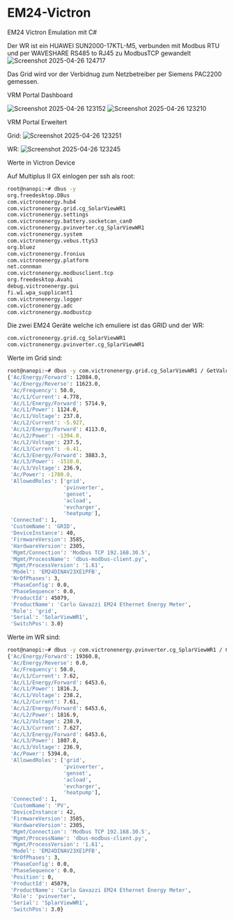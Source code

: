 # EM24-Victron
EM24 Victron Emulation mit C#

Der WR ist ein HUAWEI SUN2000-17KTL-M5, verbunden mit Modbus RTU und per WAVESHARE RS485 to RJ45 zu ModbusTCP gewandelt 
![Screenshot 2025-04-26 124717](https://github.com/user-attachments/assets/c9acb060-d0ac-41ae-a6f0-1bf05c0a3973)

Das Grid wird vor der Verbidnug zum Netzbetreiber per Siemens PAC2200 gemessen.


VRM Portal Dashboard

![Screenshot 2025-04-26 123152](https://github.com/user-attachments/assets/0ad7c0cd-69fe-4c2c-a715-bb09d78c0d85)
![Screenshot 2025-04-26 123210](https://github.com/user-attachments/assets/16454533-de1b-47ba-9bd8-2d597bdaeef9)

VRM Portal Erweitert

Grid:
![Screenshot 2025-04-26 123251](https://github.com/user-attachments/assets/07879511-4e57-4b9a-bc94-96406adf7226)

WR:
![Screenshot 2025-04-26 123245](https://github.com/user-attachments/assets/44f546d4-6f75-4b18-b010-676b044147b0)


Werte in Victron Device

Auf Multiplus II GX einlogen per ssh als root:
```bash
root@nanopi:~# dbus -y
org.freedesktop.DBus
com.victronenergy.hub4
com.victronenergy.grid.cg_SolarViewWR1
com.victronenergy.settings
com.victronenergy.battery.socketcan_can0
com.victronenergy.pvinverter.cg_SplarViewWR1
com.victronenergy.system
com.victronenergy.vebus.ttyS3
org.bluez
com.victronenergy.fronius
com.victronenergy.platform
net.connman
com.victronenergy.modbusclient.tcp
org.freedesktop.Avahi
debug.victronenergy.gui
fi.w1.wpa_supplicant1
com.victronenergy.logger
com.victronenergy.adc
com.victronenergy.modbustcp
```

Die zwei EM24 Geräte welche ich emuliere ist das GRID und der WR:
```bash
com.victronenergy.grid.cg_SolarViewWR1
com.victronenergy.pvinverter.cg_SplarViewWR1
```

Werte im Grid sind:
```bash
root@nanopi:~# dbus -y com.victronenergy.grid.cg_SolarViewWR1 / GetValue
{'Ac/Energy/Forward': 12084.0,
 'Ac/Energy/Reverse': 11623.0,
 'Ac/Frequency': 50.0,
 'Ac/L1/Current': 4.778,
 'Ac/L1/Energy/Forward': 5714.9,
 'Ac/L1/Power': 1124.0,
 'Ac/L1/Voltage': 237.8,
 'Ac/L2/Current': -5.927,
 'Ac/L2/Energy/Forward': 4113.0,
 'Ac/L2/Power': -1394.0,
 'Ac/L2/Voltage': 237.5,
 'Ac/L3/Current': -6.41,
 'Ac/L3/Energy/Forward': 3883.3,
 'Ac/L3/Power': -1510.0,
 'Ac/L3/Voltage': 236.9,
 'Ac/Power': -1780.0,
 'AllowedRoles': ['grid',
                  'pvinverter',
                  'genset',
                  'acload',
                  'evcharger',
                  'heatpump'],
 'Connected': 1,
 'CustomName': 'GRID',
 'DeviceInstance': 40,
 'FirmwareVersion': 3585,
 'HardwareVersion': 2305,
 'Mgmt/Connection': 'Modbus TCP 192.168.30.5',
 'Mgmt/ProcessName': 'dbus-modbus-client.py',
 'Mgmt/ProcessVersion': '1.61',
 'Model': 'EM24DINAV23XE1PFB',
 'NrOfPhases': 3,
 'PhaseConfig': 0.0,
 'PhaseSequence': 0.0,
 'ProductId': 45079,
 'ProductName': 'Carlo Gavazzi EM24 Ethernet Energy Meter',
 'Role': 'grid',
 'Serial': 'SolarViewWR1',
 'SwitchPos': 3.0}
```

Werte im WR sind:
```bash
root@nanopi:~# dbus -y com.victronenergy.pvinverter.cg_SplarViewWR1 / GetValue
{'Ac/Energy/Forward': 19360.8,
 'Ac/Energy/Reverse': 0.0,
 'Ac/Frequency': 50.0,
 'Ac/L1/Current': 7.62,
 'Ac/L1/Energy/Forward': 6453.6,
 'Ac/L1/Power': 1816.3,
 'Ac/L1/Voltage': 238.2,
 'Ac/L2/Current': 7.61,
 'Ac/L2/Energy/Forward': 6453.6,
 'Ac/L2/Power': 1816.9,
 'Ac/L2/Voltage': 238.9,
 'Ac/L3/Current': 7.627,
 'Ac/L3/Energy/Forward': 6453.6,
 'Ac/L3/Power': 1807.8,
 'Ac/L3/Voltage': 236.9,
 'Ac/Power': 5394.0,
 'AllowedRoles': ['grid',
                  'pvinverter',
                  'genset',
                  'acload',
                  'evcharger',
                  'heatpump'],
 'Connected': 1,
 'CustomName': 'PV',
 'DeviceInstance': 42,
 'FirmwareVersion': 3585,
 'HardwareVersion': 2305,
 'Mgmt/Connection': 'Modbus TCP 192.168.30.5',
 'Mgmt/ProcessName': 'dbus-modbus-client.py',
 'Mgmt/ProcessVersion': '1.61',
 'Model': 'EM24DINAV23XE1PFB',
 'NrOfPhases': 3,
 'PhaseConfig': 0.0,
 'PhaseSequence': 0.0,
 'Position': 0,
 'ProductId': 45079,
 'ProductName': 'Carlo Gavazzi EM24 Ethernet Energy Meter',
 'Role': 'pvinverter',
 'Serial': 'SplarViewWR1',
 'SwitchPos': 3.0}
```




